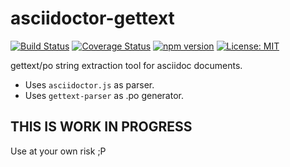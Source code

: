 # asciidoctor-gettext

[![Build Status](https://travis-ci.org/martijnthe/asciidoctor-gettext.svg?branch=master)](https://travis-ci.org/martijnthe/asciidoctor-gettext)
[![Coverage Status](https://coveralls.io/repos/github/martijnthe/asciidoctor-gettext/badge.svg?branch=master)](https://coveralls.io/github/martijnthe/asciidoctor-gettext?branch=master)
[![npm version](https://badge.fury.io/js/asciidoctor-gettext.svg)](http://badge.fury.io/js/asciidoctor-gettext)
[![License: MIT](https://img.shields.io/badge/License-MIT-yellow.svg)](https://opensource.org/licenses/MIT)

gettext/po string extraction tool for asciidoc documents.

- Uses `asciidoctor.js` as parser.
- Uses `gettext-parser` as .po generator.

## THIS IS WORK IN PROGRESS

Use at your own risk ;P

